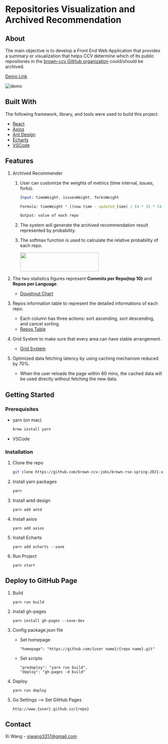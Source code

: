 # Repositories Visualization and Archived Recommendation

## About

The main objective is to develop a Front End Web Application that provides a summary or visualization that helps CCV determine which of its public repositories in the [brown-ccv GitHub organization](https://github.com/brown-ccv) could/should be archived. 

[Demo Link](http://www.algoxi.com/GitHub-Visual/)

![demo](image/demo.png)

## Built With 

The following framework, library, and tools were used to build this project.

* [React](https://reactjs.org/) 
* [Axios](https://yarnpkg.com/package/axios) 
* [Ant Design](https://ant.design/) 
* [Echarts](https://echarts.apache.org/en/index.html)
* [VSCode](https://code.visualstudio.com/)

## Features

1. Archived Recommender

   1. User can customize the weights of metrics (time interval, issues, forks).

      ```mathematica
      Input: timeWeight, issuesWeight, forksWeight
      
      Formula: timeWeight * ((now time - updated_time) / (4 * 31 * 24 * 60 * 60 * 1000)) + issuesWeight * issues + forksWeight * forks
      
      Output: value of each repo
      ```

   2. The system will generate the archived recommendation result represented by probability.

   3. The softmax function is used to calculate the relative probability of each repo. 

      <img src="image/softmax.png/" align="center" width="250" height="60">

      

2. The two statistics figures represent **Commits per Repo(top 10)** and **Repos per Language**.
   - [Doughnut Chart](https://echarts.apache.org/examples/en/editor.html?c=pie-doughnut) 

3. Repos information table to represent the detailed informations of each repo.
   - Each column has three actions: sort ascending, sort descending, and cancel sorting.
   - [Repos Table](https://ant.design/components/table/#header)

4. Grid System to make sure that every area can have stable arrangement.
   - [Grid System](https://ant.design/components/grid/)

5. Optimized data fetching latency by using caching mechanism reduced by 70%. 
   - When the user reloads the page within 60 mins, the cached data will be used directly without fetching the new data.

## Getting Started

### Prerequisites

* yarn (on mac)

  ```sh
  brew install yarn
  ```

* VSCode

### Installation

1. Clone the repo

   ```sh
   git clone https://github.com/brown-ccv-jobs/brown-rse-spring-2021-xidaniel.git
   ```

2. Install yarn packages

   ```sh
   yarn
   ```

3. Install antd design

   ```shell
   yarn add antd
   ```

4. Install axios

   ```shell
   yarn add axios
   ```

5. Install Echarts

   ```shell
   yarn add echarts --save
   ```

6. Run Project

   ```shell
   yarn start
   ```

## Deploy to GitHub Page

1. Build

   ```shell
   yarn run build
   ```

2. Install gh-pages 

   ```shell
   yarn install gh-pages --save-dev
   ```
3. Config package.json file
   - Set homepage
      ```shell
      "homepage": "https://github.com/{user name}/{repo name}.git"
      ```
   - Set scripts
     ```shell
     "predeploy": "yarn run build",
     "deploy": "gh-pages -d build"
     ```
4. Deploy
   ```shell
   yarn run deploy
   ```
5. Go Settings --> Set GitHub Pages
   ```shell
   http://www.{user}.github.io/{repo}
   ```
## Contact

Xi Wang -  xiwang3317@gmail.com
